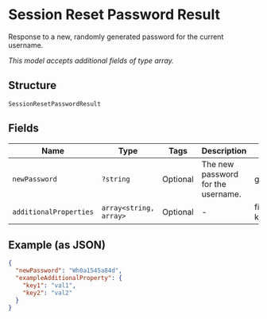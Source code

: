 
# Session Reset Password Result

Response to a new, randomly generated password for the current username.

*This model accepts additional fields of type array.*

## Structure

`SessionResetPasswordResult`

## Fields

| Name | Type | Tags | Description | Getter | Setter |
|  --- | --- | --- | --- | --- | --- |
| `newPassword` | `?string` | Optional | The new password for the username. | getNewPassword(): ?string | setNewPassword(?string newPassword): void |
| `additionalProperties` | `array<string, array>` | Optional | - | findAdditionalProperty(string key): array | additionalProperty(string key, array value): void |

## Example (as JSON)

```json
{
  "newPassword": "Wh0a1545a84d",
  "exampleAdditionalProperty": {
    "key1": "val1",
    "key2": "val2"
  }
}
```

